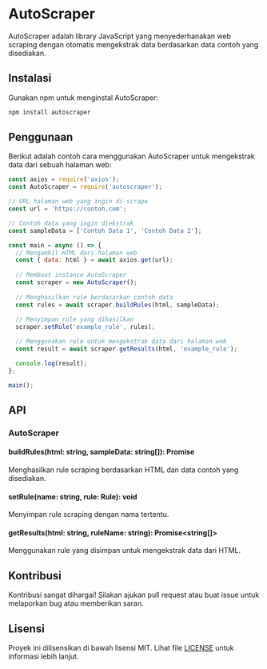 # AutoScraper

AutoScraper adalah library JavaScript yang menyederhanakan web scraping dengan otomatis mengekstrak data berdasarkan data contoh yang disediakan.

## Instalasi

Gunakan npm untuk menginstal AutoScraper:

```bash
npm install autoscraper
```

## Penggunaan

Berikut adalah contoh cara menggunakan AutoScraper untuk mengekstrak data dari sebuah halaman web:

```javascript
const axios = require('axios');
const AutoScraper = require('autoscraper');

// URL halaman web yang ingin di-scrape
const url = 'https://contoh.com';

// Contoh data yang ingin diekstrak
const sampleData = ['Contoh Data 1', 'Contoh Data 2'];

const main = async () => {
  // Mengambil HTML dari halaman web
  const { data: html } = await axios.get(url);
  
  // Membuat instance AutoScraper
  const scraper = new AutoScraper();
  
  // Menghasilkan rule berdasarkan contoh data
  const rules = await scraper.buildRules(html, sampleData);
  
  // Menyimpan rule yang dihasilkan
  scraper.setRule('example_rule', rules);

  // Menggunakan rule untuk mengekstrak data dari halaman web
  const result = await scraper.getResults(html, 'example_rule');

  console.log(result);
};

main();
```

## API

### AutoScraper

#### buildRules(html: string, sampleData: string[]): Promise<Rule>

Menghasilkan rule scraping berdasarkan HTML dan data contoh yang disediakan.

#### setRule(name: string, rule: Rule): void

Menyimpan rule scraping dengan nama tertentu.

#### getResults(html: string, ruleName: string): Promise<string[]>

Menggunakan rule yang disimpan untuk mengekstrak data dari HTML.

## Kontribusi

Kontribusi sangat dihargai! Silakan ajukan pull request atau buat issue untuk melaporkan bug atau memberikan saran.

## Lisensi

Proyek ini dilisensikan di bawah lisensi MIT. Lihat file [LICENSE](./LICENSE) untuk informasi lebih lanjut.
